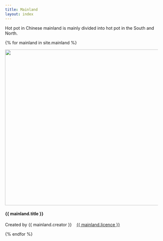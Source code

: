 ```yaml
---
title: Mainland
layout: index
---
```


<p> 
    Hot pot in Chinese mainland is mainly divided into hot pot in the South and North.
</p>

{% for mainland in site.mainland %}

<a href = "/{{mainland.title}}"><img src="{{ mainland.image-url }}" width = 512></a>
<h4>{{ mainland.title }}</h4>
<p>Created by {{ mainland.creator }} &nbsp;&nbsp; <a href="{{ mainland.licence-url }}">{{ mainland.licence }}</a></p>

{% endfor %}